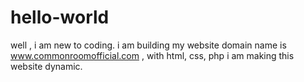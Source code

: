 # hello-world
well , i am new to coding.
i am building my website domain name is www.commonroomofficial.com , with html, css, php i am making this website dynamic.
